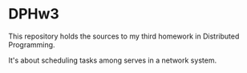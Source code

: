 DPHw3
=====

This repository holds the sources to my third homework in Distributed Programming.

It's about scheduling tasks among serves in a network system.
